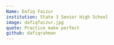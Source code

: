 ```yaml
---
Name: Dafiq Faizur
institution: State 3 Senior High School
image: dafiqfaizur.jpg
quote: Practice make perfect
github: dafiqrahman
---
```


